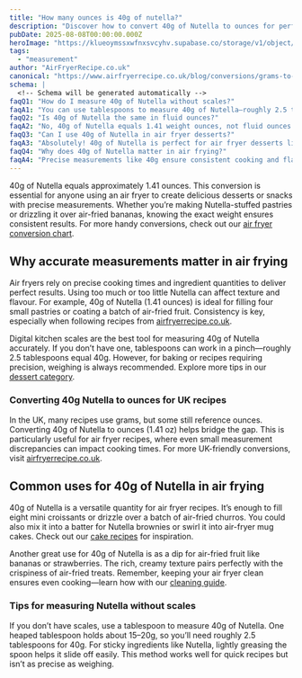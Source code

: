 ```yaml
---
title: "How many ounces is 40g of nutella?"
description: "Discover how to convert 40g of Nutella to ounces for perfect baking and air frying every time. Get accurate measurements in seconds!"
pubDate: 2025-08-08T00:00:00.000Z
heroImage: "https://klueoymssxwfnxsvcyhv.supabase.co/storage/v1/object/public/Shmucket/40g-nutella-to-ounces.webp"
tags:
  - "measurement"
author: "AirFryerRecipe.co.uk"
canonical: "https://www.airfryerrecipe.co.uk/blog/conversions/grams-to-ounces/40g-nutella-to-ounces"
schema: |
  <!-- Schema will be generated automatically -->
faqQ1: "How do I measure 40g of Nutella without scales?"
faqA1: "You can use tablespoons to measure 40g of Nutella—roughly 2.5 tablespoons equal 40g. For better accuracy, lightly grease the spoon to help the Nutella slide off. However, a digital scale is always the most precise method."
faqQ2: "Is 40g of Nutella the same in fluid ounces?"
faqA2: "No, 40g of Nutella equals 1.41 weight ounces, not fluid ounces. Weight ounces measure mass, while fluid ounces measure volume. Nutella’s thick consistency means weight measurements are more reliable for recipes."
faqQ3: "Can I use 40g of Nutella in air fryer desserts?"
faqA3: "Absolutely! 40g of Nutella is perfect for air fryer desserts like stuffed pastries, mug cakes, or drizzles. Its rich flavour enhances treats without overpowering them. Just ensure even distribution for best results."
faqQ4: "Why does 40g of Nutella matter in air frying?"
faqA4: "Precise measurements like 40g ensure consistent cooking and flavour in air fryer recipes. Too much Nutella can cause spills or uneven cooking, while too little may leave desserts lacking richness. Accuracy is key for perfect results."
---
```

<p>40g of Nutella equals approximately 1.41 ounces. This conversion is essential for anyone using an air fryer to create delicious desserts or snacks with precise measurements. Whether you’re making Nutella-stuffed pastries or drizzling it over air-fried bananas, knowing the exact weight ensures consistent results. For more handy conversions, check out our <a href=https://www.airfryerrecipe.co.uk/air-fryer-conversion-chart>air fryer conversion chart</a>.</p>  

<h2>Why accurate measurements matter in air frying</h2>  
<p>Air fryers rely on precise cooking times and ingredient quantities to deliver perfect results. Using too much or too little Nutella can affect texture and flavour. For example, 40g of Nutella (1.41 ounces) is ideal for filling four small pastries or coating a batch of air-fried fruit. Consistency is key, especially when following recipes from <a href=https://www.airfryerrecipe.co.uk/recipes>airfryerrecipe.co.uk</a>.</p>  

<p>Digital kitchen scales are the best tool for measuring 40g of Nutella accurately. If you don’t have one, tablespoons can work in a pinch—roughly 2.5 tablespoons equal 40g. However, for baking or recipes requiring precision, weighing is always recommended. Explore more tips in our <a href=https://www.airfryerrecipe.co.uk/recipe-category/dessert>dessert category</a>.</p>  

<h3>Converting 40g Nutella to ounces for UK recipes</h3>  
<p>In the UK, many recipes use grams, but some still reference ounces. Converting 40g of Nutella to ounces (1.41 oz) helps bridge the gap. This is particularly useful for air fryer recipes, where even small measurement discrepancies can impact cooking times. For more UK-friendly conversions, visit <a href=https://www.airfryerrecipe.co.uk>airfryerrecipe.co.uk</a>.</p>  

<h2>Common uses for 40g of Nutella in air frying</h2>  
<p>40g of Nutella is a versatile quantity for air fryer recipes. It’s enough to fill eight mini croissants or drizzle over a batch of air-fried churros. You could also mix it into a batter for Nutella brownies or swirl it into air-fryer mug cakes. Check out our <a href=https://www.airfryerrecipe.co.uk/recipe-category/cakes>cake recipes</a> for inspiration.</p>  

<p>Another great use for 40g of Nutella is as a dip for air-fried fruit like bananas or strawberries. The rich, creamy texture pairs perfectly with the crispiness of air-fried treats. Remember, keeping your air fryer clean ensures even cooking—learn how with our <a href=https://www.airfryerrecipe.co.uk/air-fryer-cleaner>cleaning guide</a>.</p>  

<h3>Tips for measuring Nutella without scales</h3>  
<p>If you don’t have scales, use a tablespoon to measure 40g of Nutella. One heaped tablespoon holds about 15–20g, so you’ll need roughly 2.5 tablespoons for 40g. For sticky ingredients like Nutella, lightly greasing the spoon helps it slide off easily. This method works well for quick recipes but isn’t as precise as weighing.</p>
